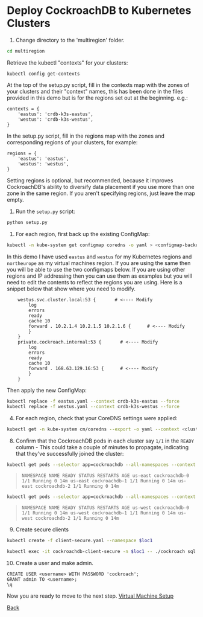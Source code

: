 # Deploy CockroachDB to Kubernetes Clusters

1. Change directory to the 'multiregion' folder.

```bash
cd multiregion
```

Retrieve the kubectl "contexts" for your clusters:

```
kubectl config get-contexts
```

At the top of the setup.py script, fill in the contexts map with the zones of your clusters and their "context" names, this has been done in the files provided in this demo but is for the regions set out at the beginning. e.g.:
```
contexts = {
    'eastus': 'crdb-k3s-eastus',
    'westus': 'crdb-k3s-westus',
}
```
In the setup.py script, fill in the regions map with the zones and corresponding regions of your clusters, for example:
```
regions = {
    'eastus': 'eastus',
    'westus': 'westus',
}
```
Setting regions is optional, but recommended, because it improves CockroachDB's ability to diversify data placement if you use more than one zone in the same region. If you aren't specifying regions, just leave the map empty.

1. Run the `setup.py` script: 

```bash
python setup.py
```

1. For each region, first back up the existing ConfigMap:  

```bash
kubectl -n kube-system get configmap coredns -o yaml > <configmap-backup-name>
```

In this demo I have used `eastus` and `westus` for my Kubernetes regions and `northeurope` as my virtual machines region. If you are using the same then you will be able to use the two configmaps below. If you are using other regions and IP addressing then you can use them as examples but you will need to edit the contents to reflect the regions you are using. Here is a snippet below that show where you need to modify.

```
    westus.svc.cluster.local:53 {       # <---- Modify
        log
        errors
        ready
        cache 10
        forward . 10.2.1.4 10.2.1.5 10.2.1.6 {      # <---- Modify
        }
    }
    private.cockroach.internal:53 {       # <---- Modify
        log
        errors
        ready
        cache 10
        forward . 168.63.129.16:53 {      # <---- Modify
        }
    }
```

Then apply the new ConfigMap:

```bash
kubectl replace -f eastus.yaml --context crdb-k3s-eastus --force
kubectl replace -f westus.yaml --context crdb-k3s-westus --force
```

4. For each region, check that your CoreDNS settings were applied: 

```bash
kubectl get -n kube-system cm/coredns --export -o yaml --context <cluster-context>
```

8. Confirm that the CockroachDB pods in each cluster say `1/1` in the `READY` column - This could take a couple of minutes to propagate, indicating that they've successfully joined the cluster:    

```bash
kubectl get pods --selector app=cockroachdb --all-namespaces --context $clus1
```

> `NAMESPACE NAME READY STATUS RESTARTS AGE
us-east cockroachdb-0 1/1 Running 0 14m
us-east cockroachdb-1 1/1 Running 0 14m
us-east cockroachdb-2 1/1 Running 0 14m`


```bash
kubectl get pods --selector app=cockroachdb --all-namespaces --context $clus2
```

> `NAMESPACE NAME READY STATUS RESTARTS AGE
us-west cockroachdb-0 1/1 Running 0 14m
us-west cockroachdb-1 1/1 Running 0 14m
us-west cockroachdb-2 1/1 Running 0 14m`


9. Create secure clients

```bash
kubectl create -f client-secure.yaml --namespace $loc1
```

```bash
kubectl exec -it cockroachdb-client-secure -n $loc1 -- ./cockroach sql --certs-dir=/cockroach-certs --host=cockroachdb-public
```

10. Create a user and make admin.

```
CREATE USER <username> WITH PASSWORD 'cockroach';
GRANT admin TO <username>;
\q
```
Now you are ready to move to the next step. [Virtual Machine Setup](vm-setup.md)

[Back](README.md)